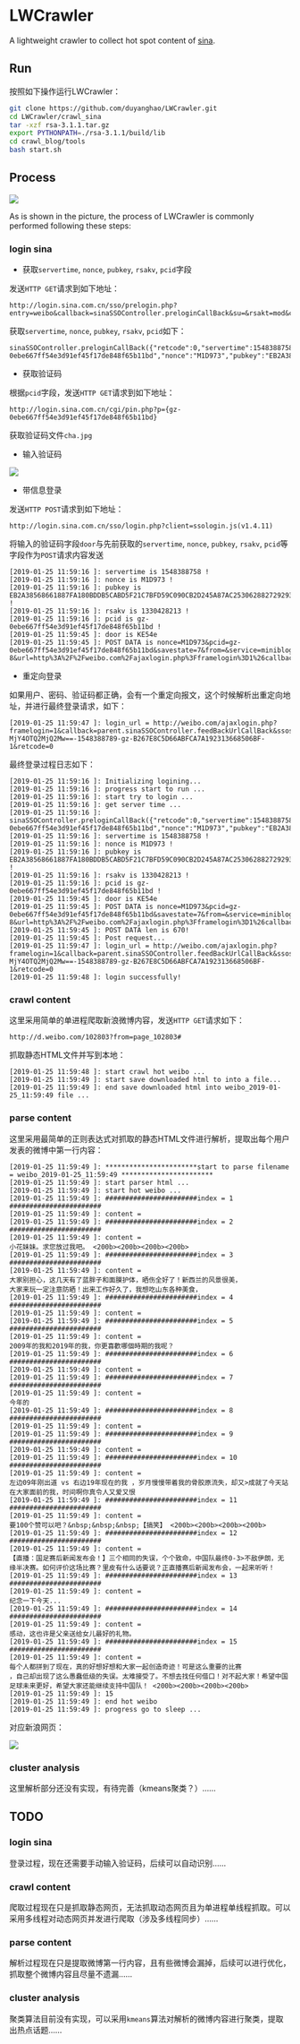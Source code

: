 # LWCrawler
A lightweight crawler to collect hot spot content of [sina](https://weibo.com/).

## Run

按照如下操作运行LWCrawler：

```bash
git clone https://github.com/duyanghao/LWCrawler.git
cd LWCrawler/crawl_sina
tar -xzf rsa-3.1.1.tar.gz
export PYTHONPATH=./rsa-3.1.1/build/lib
cd crawl_blog/tools
bash start.sh
```

## Process

![](https://raw.githubusercontent.com/duyanghao/LWCrawler/master/images/sina_crawler_process.png)

As is shown in the picture, the process of LWCrawler is commonly performed following these steps:

### login sina

* 获取`servertime`, `nonce`, `pubkey`, `rsakv`, `pcid`字段

发送`HTTP GET`请求到如下地址：

```
http://login.sina.com.cn/sso/prelogin.php?entry=weibo&callback=sinaSSOController.preloginCallBack&su=&rsakt=mod&client=ssologin.js(v1.4.11)&_=1379834957683
```

获取`servertime`, `nonce`, `pubkey`, `rsakv`, `pcid`如下：

```
sinaSSOController.preloginCallBack({"retcode":0,"servertime":1548388758,"pcid":"gz-0ebe667ff54e3d91ef45f17de848f65b11bd","nonce":"M1D973","pubkey":"EB2A38568661887FA180BDDB5CABD5F21C7BFD59C090CB2D245A87AC253062882729293E5506350508E7F9AA3BB77F4333231490F915F6D63C55FE2F08A49B353F444AD3993CACC02DB784ABBB8E42A9B1BBFFFB38BE18D78E87A0E41B9B8F73A928EE0CCEE1F6739884B9777E4FE9E88A1BBE495927AC4A799B3181D6442443","rsakv":"1330428213","exectime":4})
```

* 获取验证码

根据`pcid`字段，发送`HTTP GET`请求到如下地址：

```
http://login.sina.com.cn/cgi/pin.php?p={gz-0ebe667ff54e3d91ef45f17de848f65b11bd}
```

获取验证码文件`cha.jpg`

* 输入验证码

![](https://raw.githubusercontent.com/duyanghao/LWCrawler/master/images/cha.jpg)

* 带信息登录

发送`HTTP POST`请求到如下地址：

```
http://login.sina.com.cn/sso/login.php?client=ssologin.js(v1.4.11)
```

将输入的验证码字段`door`与先前获取的`servertime`, `nonce`, `pubkey`, `rsakv`, `pcid`等字段作为`POST`请求内容发送

```
[2019-01-25 11:59:16 ]: servertime is 1548388758 !
[2019-01-25 11:59:16 ]: nonce is M1D973 !
[2019-01-25 11:59:16 ]: pubkey is EB2A38568661887FA180BDDB5CABD5F21C7BFD59C090CB2D245A87AC253062882729293E5506350508E7F9AA3BB77F4333231490F915F6D63C55FE2F08A49B353F444AD3993CACC02DB784ABBB8E42A9B1BBFFFB38BE18D78E87A0E41B9B8F73A928EE0CCEE1F6739884B9777E4FE9E88A1BBE495927AC4A799B3181D6442443 !
[2019-01-25 11:59:16 ]: rsakv is 1330428213 !
[2019-01-25 11:59:16 ]: pcid is gz-0ebe667ff54e3d91ef45f17de848f65b11bd !
[2019-01-25 11:59:45 ]: door is KE54e
[2019-01-25 11:59:45 ]: POST DATA is nonce=M1D973&pcid=gz-0ebe667ff54e3d91ef45f17de848f65b11bd&savestate=7&from=&service=miniblog&encoding=UTF-8&url=http%3A%2F%2Fweibo.com%2Fajaxlogin.php%3Fframelogin%3D1%26callback%3Dparent.sinaSSOController.feedBackUrlCallBack&servertime=1548388758&sp=5628e54604480ff22f9a92f9f199aa55b756a712c8d64cc15f11488dbf3f106993f964bb1660a88c1b2c8b56883f9e0ae600adec423dd3ff51cec04c2f00c6a9f08e7870edbe213a2dfb4cdb98a2bc875107356001929b267a99e6aa18f3ff604b7809132968294a1f324ca875ef0ea5c374af8404361211e133f8c38d2523c9&vsnval=&door=KE54e&su=Mzc0NjYwMjY3JTQwcXEuY29t&rsakv=1330428213&userticket=1&vsnf=1&returntype=META&entry=weibo&ssosimplelogin=1&gateway=1&prelt=115&pwencode=rsa2
```

* 重定向登录

如果用户、密码、验证码都正确，会有一个重定向报文，这个时候解析出重定向地址，并进行最终登录请求，如下：

```
[2019-01-25 11:59:47 ]: login_url = http://weibo.com/ajaxlogin.php?framelogin=1&callback=parent.sinaSSOController.feedBackUrlCallBack&ssosavestate=1579924789&display=0&ticket=ST-MjY4OTQ2MjQ2Mw==-1548388789-gz-B267E8C5D66ABFCA7A192313668506BF-1&retcode=0
```

最终登录过程日志如下：

```
[2019-01-25 11:59:16 ]: Initializing logining...
[2019-01-25 11:59:16 ]: progress start to run ...
[2019-01-25 11:59:16 ]: start try to login ...
[2019-01-25 11:59:16 ]: get server time ...
[2019-01-25 11:59:16 ]: sinaSSOController.preloginCallBack({"retcode":0,"servertime":1548388758,"pcid":"gz-0ebe667ff54e3d91ef45f17de848f65b11bd","nonce":"M1D973","pubkey":"EB2A38568661887FA180BDDB5CABD5F21C7BFD59C090CB2D245A87AC253062882729293E5506350508E7F9AA3BB77F4333231490F915F6D63C55FE2F08A49B353F444AD3993CACC02DB784ABBB8E42A9B1BBFFFB38BE18D78E87A0E41B9B8F73A928EE0CCEE1F6739884B9777E4FE9E88A1BBE495927AC4A799B3181D6442443","rsakv":"1330428213","exectime":4})
[2019-01-25 11:59:16 ]: servertime is 1548388758 !
[2019-01-25 11:59:16 ]: nonce is M1D973 !
[2019-01-25 11:59:16 ]: pubkey is EB2A38568661887FA180BDDB5CABD5F21C7BFD59C090CB2D245A87AC253062882729293E5506350508E7F9AA3BB77F4333231490F915F6D63C55FE2F08A49B353F444AD3993CACC02DB784ABBB8E42A9B1BBFFFB38BE18D78E87A0E41B9B8F73A928EE0CCEE1F6739884B9777E4FE9E88A1BBE495927AC4A799B3181D6442443 !
[2019-01-25 11:59:16 ]: rsakv is 1330428213 !
[2019-01-25 11:59:16 ]: pcid is gz-0ebe667ff54e3d91ef45f17de848f65b11bd !
[2019-01-25 11:59:45 ]: door is KE54e
[2019-01-25 11:59:45 ]: POST DATA is nonce=M1D973&pcid=gz-0ebe667ff54e3d91ef45f17de848f65b11bd&savestate=7&from=&service=miniblog&encoding=UTF-8&url=http%3A%2F%2Fweibo.com%2Fajaxlogin.php%3Fframelogin%3D1%26callback%3Dparent.sinaSSOController.feedBackUrlCallBack&servertime=1548388758&sp=5628e54604480ff22f9a92f9f199aa55b756a712c8d64cc15f11488dbf3f106993f964bb1660a88c1b2c8b56883f9e0ae600adec423dd3ff51cec04c2f00c6a9f08e7870edbe213a2dfb4cdb98a2bc875107356001929b267a99e6aa18f3ff604b7809132968294a1f324ca875ef0ea5c374af8404361211e133f8c38d2523c9&vsnval=&door=KE54e&su=Mzc0NjYwMjY3JTQwcXEuY29t&rsakv=1330428213&userticket=1&vsnf=1&returntype=META&entry=weibo&ssosimplelogin=1&gateway=1&prelt=115&pwencode=rsa2
[2019-01-25 11:59:45 ]: POST DATA len is 670!
[2019-01-25 11:59:45 ]: Post request...
[2019-01-25 11:59:47 ]: login_url = http://weibo.com/ajaxlogin.php?framelogin=1&callback=parent.sinaSSOController.feedBackUrlCallBack&ssosavestate=1579924789&display=0&ticket=ST-MjY4OTQ2MjQ2Mw==-1548388789-gz-B267E8C5D66ABFCA7A192313668506BF-1&retcode=0
[2019-01-25 11:59:48 ]: login successfully!
```

### crawl content

这里采用简单的单进程爬取新浪微博内容，发送`HTTP GET`请求如下：

```
http://d.weibo.com/102803?from=page_102803#
```

抓取静态HTML文件并写到本地：

```
[2019-01-25 11:59:48 ]: start crawl hot weibo ...
[2019-01-25 11:59:49 ]: start save downloaded html to into a file...
[2019-01-25 11:59:49 ]: end save downloaded html into weibo_2019-01-25_11:59:49 file ...
```

### parse content

这里采用最简单的正则表达式对抓取的静态HTML文件进行解析，提取出每个用户发表的微博中第一行内容：

```
[2019-01-25 11:59:49 ]: ***********************start to parse filename = weibo_2019-01-25_11:59:49 ***********************
[2019-01-25 11:59:49 ]: start parser html ...
[2019-01-25 11:59:49 ]: start hot weibo ...
[2019-01-25 11:59:49 ]: #######################index = 1 #######################
[2019-01-25 11:59:49 ]: content =
[2019-01-25 11:59:49 ]: #######################index = 2 #######################
[2019-01-25 11:59:49 ]: content =                                                                     小花妹妹。求您放过我吧。 <200b><200b><200b><200b>                     
[2019-01-25 11:59:49 ]: #######################index = 3 #######################
[2019-01-25 11:59:49 ]: content =                                                                     大家别担心，这几天有了蓝胖子和面膜护体，晒伤全好了！新西兰的风景很美，
大家来玩一定注意防晒！出来工作好久了，我想吃山东各种美食，
[2019-01-25 11:59:49 ]: #######################index = 4 #######################
[2019-01-25 11:59:49 ]: content =
[2019-01-25 11:59:49 ]: #######################index = 5 #######################
[2019-01-25 11:59:49 ]: content =                                                                     2009年的我和2019年的我，你更喜歡哪個時期的我呢？
[2019-01-25 11:59:49 ]: #######################index = 6 #######################
[2019-01-25 11:59:49 ]: content =
[2019-01-25 11:59:49 ]: #######################index = 7 #######################
[2019-01-25 11:59:49 ]: content =                                                                     今年的
[2019-01-25 11:59:49 ]: #######################index = 8 #######################
[2019-01-25 11:59:49 ]: content =
[2019-01-25 11:59:49 ]: #######################index = 9 #######################
[2019-01-25 11:59:49 ]: content =
[2019-01-25 11:59:49 ]: #######################index = 10 #######################
[2019-01-25 11:59:49 ]: content =                                                                     左边09年刚出道 vs 右边19年现在的我 ，岁月慢慢带着我的骨胶原流失，却又>成就了今天站在大家面前的我，时间啊你真令人又爱又恨
[2019-01-25 11:59:49 ]: #######################index = 11 #######################
[2019-01-25 11:59:49 ]: content =                                                                     要100个赞可以吧？&nbsp;&nbsp;&nbsp;【搞笑】 <200b><200b><200b><200b>  
[2019-01-25 11:59:49 ]: #######################index = 12 #######################
[2019-01-25 11:59:49 ]: content =                                                                     【直播：国足赛后新闻发布会！】三个相同的失误，个个致命，中国队最终0-3>不敌伊朗，无缘半决赛。如何评价这场比赛？里皮有什么话要说？正直播赛后新闻发布会，一起来听听！
[2019-01-25 11:59:49 ]: #######################index = 13 #######################
[2019-01-25 11:59:49 ]: content =                                                                     纪念一下今天...
[2019-01-25 11:59:49 ]: #######################index = 14 #######################
[2019-01-25 11:59:49 ]: content =                                                                     感动，这也许是父亲送给女儿最好的礼物。
[2019-01-25 11:59:49 ]: #######################index = 15 #######################
[2019-01-25 11:59:49 ]: content =                                                                     每个人都拼到了现在，真的好想好想和大家一起创造奇迹！可是这么重要的比赛
，自己却出现了这么愚蠢低级的失误。太难接受了。不想去找任何借口！对不起大家！希望中国足球未来更好，希望大家还能继续支持中国队！ <200b><200b><200b><200b>                     
[2019-01-25 11:59:49 ]: 15
[2019-01-25 11:59:49 ]: end hot weibo
[2019-01-25 11:59:49 ]: progress go to sleep ...
```

对应新浪网页：

![](https://raw.githubusercontent.com/duyanghao/LWCrawler/master/images/sina_page.png)

### cluster analysis

这里解析部分还没有实现，有待完善（kmeans聚类？）……

## TODO

### login sina

登录过程，现在还需要手动输入验证码，后续可以自动识别……

### crawl content

爬取过程现在只是抓取静态网页，无法抓取动态网页且为单进程单线程抓取。可以采用多线程对动态网页并发进行爬取（涉及多线程同步）……

### parse content 

解析过程现在只是提取微博第一行内容，且有些微博会漏掉，后续可以进行优化，抓取整个微博内容且尽量不遗漏……

### cluster analysis

聚类算法目前没有实现，可以采用`kmeans`算法对解析的微博内容进行聚类，提取出热点话题……
